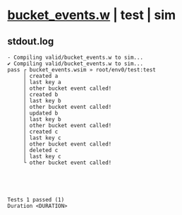 # [bucket_events.w](../../../../../examples/tests/valid/bucket_events.w) | test | sim

## stdout.log
```log
- Compiling valid/bucket_events.w to sim...
✔ Compiling valid/bucket_events.w to sim...
pass ┌ bucket_events.wsim » root/env0/test:test
     │ created a
     │ last key a
     │ other bucket event called!
     │ created b
     │ last key b
     │ other bucket event called!
     │ updated b
     │ last key b
     │ other bucket event called!
     │ created c
     │ last key c
     │ other bucket event called!
     │ deleted c
     │ last key c
     └ other bucket event called!
 




Tests 1 passed (1) 
Duration <DURATION>

```

